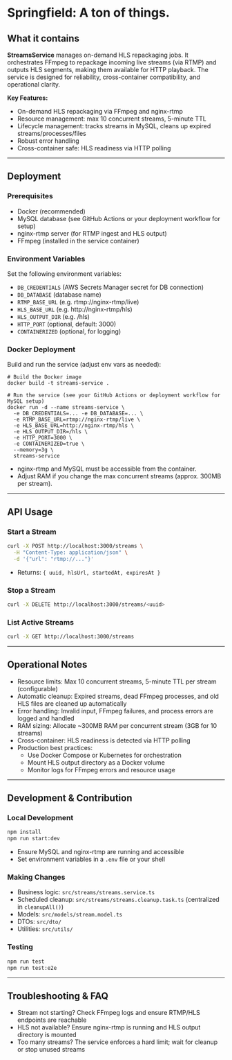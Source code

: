 # Springfield: A ton of things.

## What it contains

**StreamsService** manages on-demand HLS repackaging jobs. It orchestrates FFmpeg to repackage incoming live streams (via RTMP) and outputs HLS segments, making them available for HTTP playback. The service is designed for reliability, cross-container compatibility, and operational clarity.

**Key Features:**
- On-demand HLS repackaging via FFmpeg and nginx-rtmp
- Resource management: max 10 concurrent streams, 5-minute TTL
- Lifecycle management: tracks streams in MySQL, cleans up expired streams/processes/files
- Robust error handling
- Cross-container safe: HLS readiness via HTTP polling

---

## Deployment

### Prerequisites
- Docker (recommended)
- MySQL database (see GitHub Actions or your deployment workflow for setup)
- nginx-rtmp server (for RTMP ingest and HLS output)
- FFmpeg (installed in the service container)

### Environment Variables
Set the following environment variables:
- `DB_CREDENTIALS` (AWS Secrets Manager secret for DB connection)
- `DB_DATABASE` (database name)
- `RTMP_BASE_URL` (e.g. rtmp://nginx-rtmp/live)
- `HLS_BASE_URL` (e.g. http://nginx-rtmp/hls)
- `HLS_OUTPUT_DIR` (e.g. /hls)
- `HTTP_PORT` (optional, default: 3000)
- `CONTAINERIZED` (optional, for logging)

### Docker Deployment
Build and run the service (adjust env vars as needed):

```fish
# Build the Docker image
docker build -t streams-service .

# Run the service (see your GitHub Actions or deployment workflow for MySQL setup)
docker run -d --name streams-service \
  -e DB_CREDENTIALS=... -e DB_DATABASE=... \
  -e RTMP_BASE_URL=rtmp://nginx-rtmp/live \
  -e HLS_BASE_URL=http://nginx-rtmp/hls \
  -e HLS_OUTPUT_DIR=/hls \
  -e HTTP_PORT=3000 \
  -e CONTAINERIZED=true \
  --memory=3g \
  streams-service
```

- nginx-rtmp and MySQL must be accessible from the container.
- Adjust RAM if you change the max concurrent streams (approx. 300MB per stream).

---

## API Usage

### Start a Stream
```bash
curl -X POST http://localhost:3000/streams \
  -H "Content-Type: application/json" \
  -d '{"url": "rtmp://..."}'
```
- Returns: `{ uuid, hlsUrl, startedAt, expiresAt }`

### Stop a Stream
```bash
curl -X DELETE http://localhost:3000/streams/<uuid>
```

### List Active Streams
```bash
curl -X GET http://localhost:3000/streams
```

---

## Operational Notes
- Resource limits: Max 10 concurrent streams, 5-minute TTL per stream (configurable)
- Automatic cleanup: Expired streams, dead FFmpeg processes, and old HLS files are cleaned up automatically
- Error handling: Invalid input, FFmpeg failures, and process errors are logged and handled
- RAM sizing: Allocate ~300MB RAM per concurrent stream (3GB for 10 streams)
- Cross-container: HLS readiness is detected via HTTP polling
- Production best practices:
  - Use Docker Compose or Kubernetes for orchestration
  - Mount HLS output directory as a Docker volume
  - Monitor logs for FFmpeg errors and resource usage

---

## Development & Contribution

### Local Development
```bash
npm install
npm run start:dev
```
- Ensure MySQL and nginx-rtmp are running and accessible
- Set environment variables in a `.env` file or your shell

### Making Changes
- Business logic: `src/streams/streams.service.ts`
- Scheduled cleanup: `src/streams/streams.cleanup.task.ts` (centralized in `cleanupAll()`)
- Models: `src/models/stream.model.ts`
- DTOs: `src/dto/`
- Utilities: `src/utils/`

### Testing
```bash
npm run test
npm run test:e2e
```

---

## Troubleshooting & FAQ
- Stream not starting? Check FFmpeg logs and ensure RTMP/HLS endpoints are reachable
- HLS not available? Ensure nginx-rtmp is running and HLS output directory is mounted
- Too many streams? The service enforces a hard limit; wait for cleanup or stop unused streams
